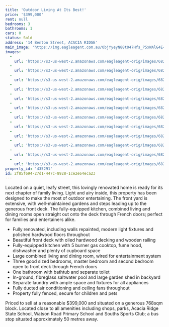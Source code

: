 ```yaml
---
title: 'Outdoor Living At Its Best!'
price: '$399,000'
rent: null
bedrooms: 3
bathrooms: 1
cars: 0
status: Sold
address: '14 Benton Street, ACACIA RIDGE'
main_image: 'https://img.eagleagent.com.au/0bjYyeyN88t047Hfs_P5xWAlG4E=/1280x854/smart/https://s3-us-west-2.amazonaws.com/eagleagent-orig/images/6822816/117432463-image-M.jpg'
images:
  -
    url: 'https://s3-us-west-2.amazonaws.com/eagleagent-orig/images/6822827/117432463-image-K.jpg'
  -
    url: 'https://s3-us-west-2.amazonaws.com/eagleagent-orig/images/6822826/117432463-image-J.jpg'
  -
    url: 'https://s3-us-west-2.amazonaws.com/eagleagent-orig/images/6822825/117432463-image-I.jpg'
  -
    url: 'https://s3-us-west-2.amazonaws.com/eagleagent-orig/images/6822824/117432463-image-H.jpg'
  -
    url: 'https://s3-us-west-2.amazonaws.com/eagleagent-orig/images/6822823/117432463-image-G.jpg'
  -
    url: 'https://s3-us-west-2.amazonaws.com/eagleagent-orig/images/6822822/117432463-image-F.jpg'
  -
    url: 'https://s3-us-west-2.amazonaws.com/eagleagent-orig/images/6822821/117432463-image-E.jpg'
  -
    url: 'https://s3-us-west-2.amazonaws.com/eagleagent-orig/images/6822820/117432463-image-D.jpg'
  -
    url: 'https://s3-us-west-2.amazonaws.com/eagleagent-orig/images/6822819/117432463-image-C.jpg'
  -
    url: 'https://s3-us-west-2.amazonaws.com/eagleagent-orig/images/6822818/117432463-image-B.jpg'
  -
    url: 'https://s3-us-west-2.amazonaws.com/eagleagent-orig/images/6822817/117432463-image-A.jpg'
  -
    url: 'https://s3-us-west-2.amazonaws.com/eagleagent-orig/images/6822816/117432463-image-M.jpg'
property_id: '435291'
id: 2f85f694-27d1-447c-8928-1ce2e64eca23
---
```

Located on a quiet, leafy street, this lovingly renovated home is ready for its next chapter of family living. Light and airy inside, this property has been designed to make the most of outdoor entertaining. The front yard is extensive, with well-maintained gardens and steps leading up to the generous front deck. The fully-equipped kitchen, combined living and dining rooms open straight out onto the deck through French doors; perfect for families and entertainers alike.

*  Fully renovated, including walls repainted, modern light fixtures and polished hardwood floors throughout
*  Beautiful front deck with oiled hardwood decking and wooden railing
*  Fully-equipped kitchen with 5 burner gas cooktop, fume hood, dishwasher and plenty of cupboard space
*  Large combined living and dining room, wired for entertainment system
*  Three good sized bedrooms, master bedroom and second bedroom open to front deck through French doors
*  One bathroom with bathtub and separate toilet
*  In-ground, fibreglass saltwater pool and large garden shed in backyard
*  Separate laundry with ample space and fixtures for all appliances
*  Fully ducted air conditioning and ceiling fans throughout
*  Property fully fenced, secure for children and pets

Priced to sell at a reasonable $399,000 and situated on a generous 768sqm block. Located close to all amenities including shops, parks, Acacia Ridge State School, Watson Road Primary School and Souths Sports Club; a bus stop situated approximately 50 metres away.